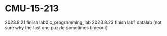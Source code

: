 # CMU-15-213
2023.8.21 finish lab0 c_programming_lab
2023.8.23 finish lab1 datalab (not sure why the last one puzzle sometimes timeout)
